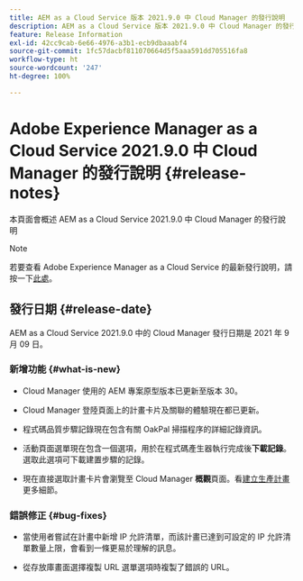 ```yaml
---
title: AEM as a Cloud Service 版本 2021.9.0 中 Cloud Manager 的發行說明
description: AEM as a Cloud Service 版本 2021.9.0 中 Cloud Manager 的發行說明
feature: Release Information
exl-id: 42cc9cab-6e66-4976-a3b1-ecb9dbaaabf4
source-git-commit: 1fc57dacbf811070664d5f5aaa591dd705516fa8
workflow-type: ht
source-wordcount: '247'
ht-degree: 100%

---
```


# Adobe Experience Manager as a Cloud Service 2021.9.0 中 Cloud Manager 的發行說明 {#release-notes}

本頁面會概述 AEM as a Cloud Service 2021.9.0 中 Cloud Manager 的發行說明

>[!NOTE]
>若要查看 Adobe Experience Manager as a Cloud Service 的最新發行說明，請按一下[此處](https://experienceleague.adobe.com/docs/experience-manager-cloud-service/content/release-notes/release-notes/release-notes-current.html)。

## 發行日期 {#release-date}

AEM as a Cloud Service 2021.9.0 中的 Cloud Manager 發行日期是 2021 年 9 月 09 日。

### 新增功能 {#what-is-new}

* Cloud Manager 使用的 AEM 專案原型版本已更新至版本 30。

* Cloud Manager 登陸頁面上的計畫卡片及關聯的體驗現在都已更新。

* 程式碼品質步驟記錄現在包含有關 OakPal 掃描程序的詳細記錄資訊。

* 活動頁面選單現在包含一個選項，用於在程式碼產生器執行完成後&#x200B;**下載記錄**。選取此選項可下載建置步驟的記錄。

* 現在直接選取計畫卡片會瀏覽至 Cloud Manager **概觀**&#x200B;頁面。看[建立生產計畫](https://experienceleague.adobe.com/docs/experience-manager-cloud-service/content/implementing/using-cloud-manager/programs/creating-production-programs.html?lang=en)更多細節。

### 錯誤修正 {#bug-fixes}

* 當使用者嘗試在計畫中新增 IP 允許清單，而該計畫已達到可設定的 IP 允許清單數量上限，會看到一條更易於理解的訊息。

* 從存放庫畫面選擇複製 URL 選單選項時複製了錯誤的 URL。

